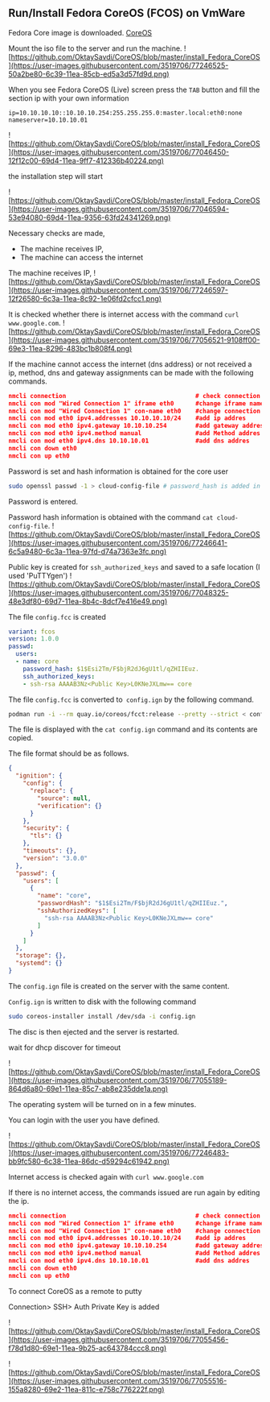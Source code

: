 
## Run/Install Fedora CoreOS (FCOS) on VmWare

Fedora Core image is downloaded. [CoreOS](https://getfedora.org/coreos/download/)

Mount the iso file to the server and run the machine.
![https://github.com/OktaySavdi/CoreOS/blob/master/install_Fedora_CoreOS](https://user-images.githubusercontent.com/3519706/77246525-50a2be80-6c39-11ea-85cb-ed5a3d57fd9d.png)

When you see Fedora CoreOS (Live) screen press the `TAB` button and fill the section ip with your own information

    ip=10.10.10.10::10.10.10.254:255.255.255.0:master.local:eth0:none nameserver=10.10.10.01

![https://github.com/OktaySavdi/CoreOS/blob/master/install_Fedora_CoreOS](https://user-images.githubusercontent.com/3519706/77046450-12f12c00-69d4-11ea-9ff7-412336b40224.png)

the installation step will start

![https://github.com/OktaySavdi/CoreOS/blob/master/install_Fedora_CoreOS](https://user-images.githubusercontent.com/3519706/77046594-53e94080-69d4-11ea-9356-63fd24341269.png)

Necessary checks are made, 

- The machine receives IP, 
- The machine can access the internet

The machine receives IP, 
![https://github.com/OktaySavdi/CoreOS/blob/master/install_Fedora_CoreOS](https://user-images.githubusercontent.com/3519706/77246597-12f26580-6c3a-11ea-8c92-1e06fd2cfcc1.png)

It is checked whether there is internet access with the command `curl www.google.com`.
![https://github.com/OktaySavdi/CoreOS/blob/master/install_Fedora_CoreOS](https://user-images.githubusercontent.com/3519706/77056521-9108ff00-69e3-11ea-8296-483bc1b808f4.png)

If the machine cannot access the internet (dns address) or not received a ip, method, dns and gateway assignments can be made with the following commands.

```json
nmcli connection                                    # check connection
nmcli con mod "Wired Connection 1" iframe eth0      #change iframe name
nmcli con mod "Wired Connection 1" con-name eth0    #change connection name if not eth0  
nmcli con mod eth0 ipv4.addresses 10.10.10.10/24    #add ip addres   
nmcli con mod eth0 ipv4.gateway 10.10.10.254        #add gateway addres    
nmcli con mod eth0 ipv4.method manual               #add Method addres  
nmcli con mod eth0 ipv4.dns 10.10.10.01             #add dns addres    
nmcli con down eth0
nmcli con up eth0
```

Password is set and hash information is obtained for the core user
```bash
sudo openssl passwd -1 > cloud-config-file # password_hash is added in config.fcc file
```
Password is entered.

Password hash information is obtained with the command `cat cloud-config-file`.
![https://github.com/OktaySavdi/CoreOS/blob/master/install_Fedora_CoreOS](https://user-images.githubusercontent.com/3519706/77246641-6c5a9480-6c3a-11ea-97fd-d74a7363e3fc.png)

Public key is created for `ssh_authorized_keys` and saved to a safe location (I used 'PuTTYgen')
![https://github.com/OktaySavdi/CoreOS/blob/master/install_Fedora_CoreOS](https://user-images.githubusercontent.com/3519706/77048325-48e3df80-69d7-11ea-8b4c-8dcf7e416e49.png)

The file `config.fcc` is created
```yaml
variant: fcos    
version: 1.0.0    
passwd: 
  users:
  - name: core
    password_hash: $1$Esi2Tm/F$bjR2dJ6gU1tl/qZHIIEuz. 
    ssh_authorized_keys:
    - ssh-rsa AAAAB3Nz<Public Key>L0KNeJXLmw== core
```

The file `config.fcc` is converted to` config.ign` by the following command.
```bash
podman run -i --rm quay.io/coreos/fcct:release --pretty --strict < config.fcc > config.ign
```

The file is displayed with the `cat config.ign` command and its contents are copied.

The file format should be as follows.
```json
{
  "ignition": {
    "config": {
      "replace": {
        "source": null,
        "verification": {}
      }
    },
    "security": {
      "tls": {}
    },
    "timeouts": {},
    "version": "3.0.0"
  },
  "passwd": {
    "users": [
      {
        "name": "core",
        "passwordHash": "$1$Esi2Tm/F$bjR2dJ6gU1tl/qZHIIEuz.",
        "sshAuthorizedKeys": [
          "ssh-rsa AAAAB3Nz<Public Key>L0KNeJXLmw== core"
        ]
      }
    ]
  },
  "storage": {},
  "systemd": {}
}
```
The `config.ign` file is created on the server with the same content.

`Config.ign` is written to disk with the following command
```bash
sudo coreos-installer install /dev/sda -i config.ign
```
The disc is then ejected and the server is restarted.

wait for dhcp discover for timeout

![https://github.com/OktaySavdi/CoreOS/blob/master/install_Fedora_CoreOS](https://user-images.githubusercontent.com/3519706/77055189-864d6a80-69e1-11ea-85c7-ab8e235dde1a.png)

The operating system will be turned on in a few minutes.

You can login with the user you have defined.

![https://github.com/OktaySavdi/CoreOS/blob/master/install_Fedora_CoreOS](https://user-images.githubusercontent.com/3519706/77246483-bb9fc580-6c38-11ea-86dc-d59294c61942.png)

Internet access is checked again with `curl www.google.com`

If there is no internet access, the commands issued are run again by editing the ip.

```json
nmcli connection                                    # check connection
nmcli con mod "Wired Connection 1" iframe eth0      #change iframe name
nmcli con mod "Wired Connection 1" con-name eth0    #change connection name if not eth0  
nmcli con mod eth0 ipv4.addresses 10.10.10.10/24    #add ip addres   
nmcli con mod eth0 ipv4.gateway 10.10.10.254        #add gateway addres    
nmcli con mod eth0 ipv4.method manual               #add Method addres  
nmcli con mod eth0 ipv4.dns 10.10.10.01             #add dns addres    
nmcli con down eth0
nmcli con up eth0
```
To connect CoreOS as a remote to putty

Connection> SSH> Auth Private Key is added

![https://github.com/OktaySavdi/CoreOS/blob/master/install_Fedora_CoreOS](https://user-images.githubusercontent.com/3519706/77055456-f78d1d80-69e1-11ea-9b25-ac643784ccc8.png)

![https://github.com/OktaySavdi/CoreOS/blob/master/install_Fedora_CoreOS](https://user-images.githubusercontent.com/3519706/77055516-155a8280-69e2-11ea-811c-e758c776222f.png)
